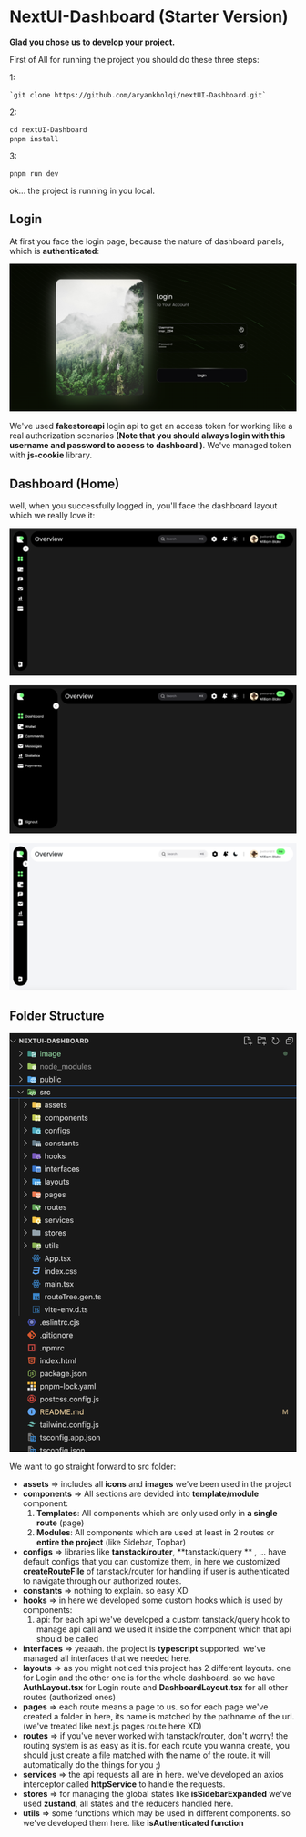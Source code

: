 # NextUI-Dashboard (Starter Version)

**Glad you chose us to develop your project.**

First of All for running the project you should do these three steps:

1:

```
`git clone https://github.com/aryankholqi/nextUI-Dashboard.git`
```

2:

```
cd nextUI-Dashboard
pnpm install
```

3:

```
pnpm run dev
```

ok... the project is running in you local.

## Login

At first you face the login page, because the nature of dashboard panels, which is **authenticated**:

![1720134341919](image/README/1720134341919.png)

We've used **fakestoreapi** login api to get an access token for working like a real authorization scenarios **(Note that you should always login with this username and password to access to dashboard )**. We've managed token with **js-cookie** library.

## Dashboard (Home)

well, when you successfully logged in, you'll face the dashboard layout which we really love it:

![1720134683209](image/README/1720134683209.png)

![1720134730641](image/README/1720134730641.png)

![1720134770041](image/README/1720134770041.png)

## Folder Structure

![1720135015714](image/README/1720135015714.png)

We want to go straight forward to src folder:

- **assets** => includes all **icons** and **images** we've been used in the project
- **components** => All sections are devided into **template/module** component:
  1. **Templates**: All components which are only used only in **a single route** (page)
  2. **Modules**: All components which are used at least in 2 routes or **entire the project** (like Sidebar, Topbar)
- **configs** => libraries like **tanstack/router**, **tanstack/query ** , ... have default configs that you can customize them, in here we customized **createRouteFile** of tanstack/router for handling if user is authenticated to navigate through our authorized routes.
- **constants** => nothing to explain. so easy XD
- **hooks** => in here we developed some custom hooks which is used by components:
  1. api: for each api we've developed a custom tanstack/query hook to manage api call and we used it inside the component which that api should be called
- **interfaces** => yeaaah. the project is **typescript** supported. we've managed all interfaces that we needed here.
- **layouts** => as you might noticed this project has 2 different layouts. one for Login and the other one is for the whole dashboard. so we have **AuthLayout.tsx** for Login route and **DashboardLayout.tsx** for all other routes (authorized ones)
- **pages** => each route means a page to us. so for each page we've created a folder in here, its name is matched by the pathname of the url. (we've treated like next.js pages route here XD)
- **routes** => if you've never worked with tanstack/router, don't worry! the routing system is as easy as it is. for each route you wanna create, you should just create a file matched with the name of the route. it will automatically do the things for you ;)
- **services** => the api requests all are in here. we've developed an axios interceptor called **httpService** to handle the requests.
- **stores** => for managing the global states like **isSidebarExpanded** we've used **zustand**, all states and the reducers handled here.
- **utils** => some functions which may be used in different components. so we've developed them here. like **isAuthenticated function**
